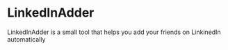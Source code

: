 # LinkedInAdder
LinkedInAdder is a small tool that helps you add your friends on LinkinedIn automatically 

